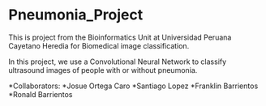 # Pneumonia_Project
This is project from the Bioinformatics Unit at Universidad Peruana Cayetano Heredia for Biomedical image classification.

In this project, we use a Convolutional Neural Network to classify ultrasound images of people with or without pneumonia.

*Collaborators:
 *Josue Ortega Caro 
 *Santiago Lopez 
 *Franklin Barrientos 
 *Ronald Barrientos 
